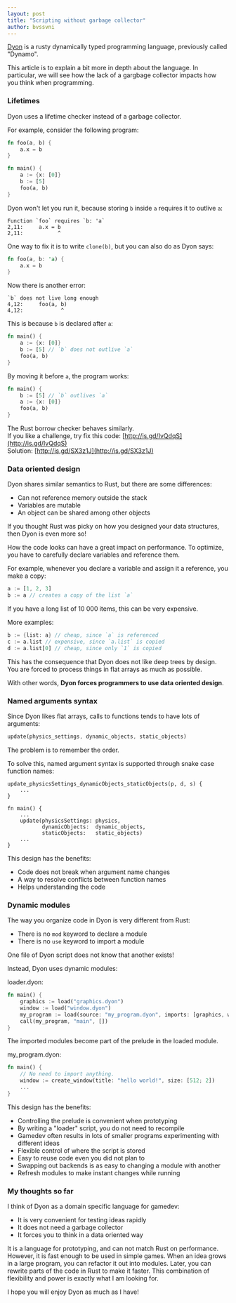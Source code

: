 ```yaml
---
layout: post
title: "Scripting without garbage collector"
author: bvssvni
---
```


[Dyon](https://github.com/pistondevelopers/dyon) is a rusty dynamically typed programming language, previously called "Dynamo".

This article is to explain a bit more in depth about the language.
In particular, we will see how the lack of a gargbage collector impacts how you think when programming.

### Lifetimes

Dyon uses a lifetime checker instead of a garbage collector.

For example, consider the following program:

```rust
fn foo(a, b) {
    a.x = b
}

fn main() {
    a := {x: [0]}
    b := [5]
    foo(a, b)
}
```

Dyon won't let you run it, because storing `b` inside `a` requires it to outlive `a`:

```
Function `foo` requires `b: 'a`
2,11:     a.x = b
2,11:           ^
```

One way to fix it is to write `clone(b)`, but you can also do as Dyon says:

```rust
fn foo(a, b: 'a) {
    a.x = b
}
```

Now there is another error:

```
`b` does not live long enough
4,12:     foo(a, b)
4,12:            ^
```

This is because `b` is declared after `a`:

```rust
fn main() {
    a := {x: [0]}
    b := [5] // `b` does not outlive `a`
    foo(a, b)
}
```

By moving it before `a`, the program works:

```rust
fn main() {
    b := [5] // `b` outlives `a`
    a := {x: [0]}
    foo(a, b)
}
```

The Rust borrow checker behaves similarly.  
If you like a challenge, try fix this code: [http://is.gd/IvQdqS](http://is.gd/IvQdqS)  
Solution: [http://is.gd/SX3z1J](http://is.gd/SX3z1J)  

### Data oriented design

Dyon shares similar semantics to Rust, but there are some differences:

- Can not reference memory outside the stack
- Variables are mutable
- An object can be shared among other objects

If you thought Rust was picky on how you designed your data structures,
then Dyon is even more so!

How the code looks can have a great impact on performance.
To optimize, you have to carefully declare variables and reference them.

For example, whenever you declare a variable and assign it a reference, you make a copy:

```rust
a := [1, 2, 3]
b := a // creates a copy of the list `a`
```

If you have a long list of 10 000 items, this can be very expensive.

More examples:

```rust
b := {list: a} // cheap, since `a` is referenced
c := a.list // expensive, since `a.list` is copied
d := a.list[0] // cheap, since only `1` is copied
```

This has the consequence that Dyon does not like deep trees by design.  
You are forced to process things in flat arrays as much as possible.  

With other words, **Dyon forces programmers to use data oriented design**.

### Named arguments syntax

Since Dyon likes flat arrays, calls to functions tends to have lots of arguments:

```rust
update(physics_settings, dynamic_objects, static_objects)
```

The problem is to remember the order.

To solve this, named argument syntax is supported through snake case function names:

```
update_physicsSettings_dynamicObjects_staticObjects(p, d, s) {
    ...
}

fn main() {
    ...
    update(physicsSettings: physics,
           dynamicObjects:  dynamic_objects,
           staticObjects:   static_objects)
    ...
}
```

This design has the benefits:

- Code does not break when argument name changes
- A way to resolve conflicts between function names
- Helps understanding the code

### Dynamic modules

The way you organize code in Dyon is very different from Rust:

- There is no `mod` keyword to declare a module
- There is no `use` keyword to import a module

One file of Dyon script does not know that another exists!

Instead, Dyon uses dynamic modules:

loader.dyon:

```rust
fn main() {
    graphics := load("graphics.dyon")
    window := load("window.dyon")
    my_program := load(source: "my_program.dyon", imports: [graphics, window])
    call(my_program, "main", [])
}
```

The imported modules become part of the prelude in the loaded module.

my_program.dyon:

```rust
fn main() {
    // No need to import anything.
    window := create_window(title: "hello world!", size: [512; 2])
    ...
}
```

This design has the benefits:

- Controlling the prelude is convenient when prototyping
- By writing a "loader" script, you do not need to recompile
- Gamedev often results in lots of smaller programs experimenting with different ideas
- Flexible control of where the script is stored
- Easy to reuse code even you did not plan to
- Swapping out backends is as easy to changing a module with another
- Refresh modules to make instant changes while running

### My thoughts so far

I think of Dyon as a domain specific language for gamedev:

- It is very convenient for testing ideas rapidly
- It does not need a garbage collector
- It forces you to think in a data oriented way

It is a language for prototyping, and can not match Rust on performance.
However, it is fast enough to be used in simple games.
When an idea grows in a large program, you can refactor it out into modules.
Later, you can rewrite parts of the code in Rust to make it faster.
This combination of flexibility and power is exactly what I am looking for.

I hope you will enjoy Dyon as much as I have!
